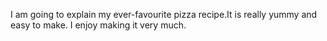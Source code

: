 I am going to explain my ever-favourite pizza recipe.It is really yummy and easy to make. I enjoy making it very much.